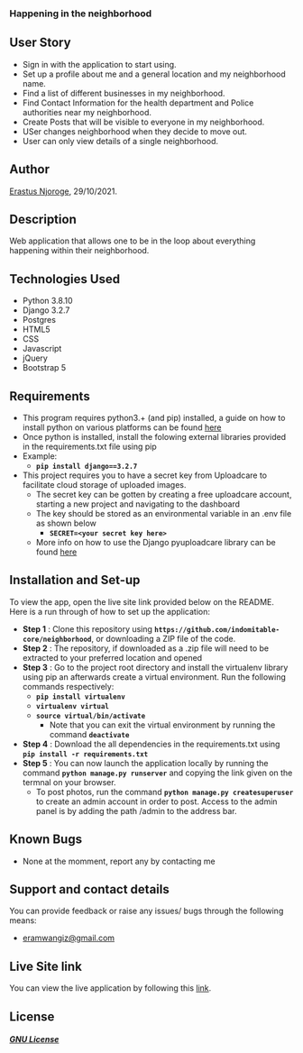 ###  Happening in the neighborhood 

## User Story
* Sign in with the application to start using.
* Set up a profile about me and a general location and my neighborhood name.
* Find a list of different businesses in my neighborhood.
* Find Contact Information for the health department and Police authorities near my neighborhood.
* Create Posts that will be visible to everyone in my neighborhood.
* USer changes neighborhood when they decide to move out.
* User can only view details of a single neighborhood.



## Author
[Erastus Njoroge](https://github.com/indomitable-core/), 29/10/2021.

## Description
Web application that allows one to be in the loop about everything happening within their neighborhood.

## Technologies Used
* Python 3.8.10
* Django 3.2.7
* Postgres
* HTML5  
* CSS
* Javascript
* jQuery 
* Bootstrap 5


## Requirements
* This program requires python3.+ (and pip) installed, a guide on how to install python on various platforms can be found [here](https://github.com/indomitable-core/neighborhood.git)
* Once python is installed, install the folowing external libraries provided in the requirements.txt file using pip
* Example: 
    * **`pip install django==3.2.7`**
* This project requires you to have a secret key from Uploadcare to facilitate cloud storage of uploaded images.
    * The secret key can be gotten by creating a free uploadcare account, starting a new project and navigating to the dashboard
    * The key should be stored as an environmental variable in an .env file as shown below
        * **`SECRET=<your secret key here>`**
    * More info on how to use the Django pyuploadcare library can be found [here](https://uploadcare.com/docs/guides/django/)

## Installation and Set-up
To view the app, open the live site link provided below on the README.
Here is a run through of how to set up the application:
* **Step 1** : Clone this repository using **`https://github.com/indomitable-core/neighborhood`**, or downloading a ZIP file of the code.
* **Step 2** : The repository, if downloaded as a .zip file will need to be extracted to your preferred location and opened
* **Step 3** : Go to the project root directory and install the virtualenv library using pip an afterwards create a virtual environment. Run the following commands respectively:
    * **`pip install virtualenv`**
    * **`virtualenv virtual`**
    * **`source virtual/bin/activate`**
        * Note that you can exit the virtual environment by running the command **`deactivate`**
* **Step 4** : Download the all dependencies in the requirements.txt using **`pip install -r requirements.txt`**
* **Step 5** : You can now launch the application locally by running the command **`python manage.py runserver`** and copying the link given on the termnal on your browser.
    * To post photos, run the command  **`python manage.py createsuperuser`** to create an admin account in order to post. Access to the admin panel is by adding the path /admin to the address bar.


## Known Bugs
* None at the momment, report any by contacting me

## Support and contact details
You can provide feedback or raise any issues/ bugs through the following means:
* eramwangiz@gmail.com

## Live Site link
You can view the live application by following this [link](https://yanayojiri.herokuapp.com).

## License
#### [*GNU License*](LICENSE)